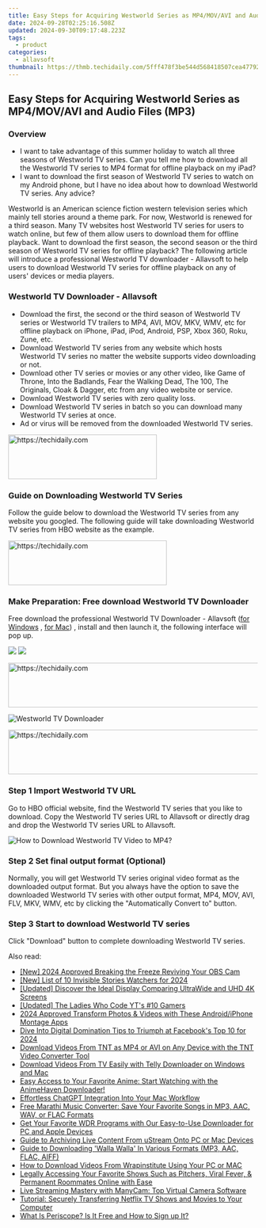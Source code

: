 ```yaml
---
title: Easy Steps for Acquiring Westworld Series as MP4/MOV/AVI and Audio Files (MP3)
date: 2024-09-28T02:25:16.508Z
updated: 2024-09-30T09:17:48.223Z
tags:
  - product
categories:
  - allavsoft
thumbnail: https://thmb.techidaily.com/5fff478f3be544d568418507cea4779277edfa2a7ab7bd041018e6ff63ff5cdd.jpg
---
```


## Easy Steps for Acquiring Westworld Series as MP4/MOV/AVI and Audio Files (MP3)

### Overview

* I want to take advantage of this summer holiday to watch all three seasons of Westworld TV series. Can you tell me how to download all the Westworld TV series to MP4 format for offline playback on my iPad?
* I want to download the first season of Westworld TV series to watch on my Android phone, but I have no idea about how to download Westworld TV series. Any advice?

Westworld is an American science fiction western television series which mainly tell stories around a theme park. For now, Westworld is renewed for a third season. Many TV websites host Westworld TV series for users to watch online, but few of them allow users to download them for offline playback. Want to download the first season, the second season or the third season of Westworld TV series for offline playback? The following article will introduce a professional Westworld TV downloader - Allavsoft to help users to download Westworld TV series for offline playback on any of users' devices or media players.

### Westworld TV Downloader - Allavsoft

* Download the first, the second or the third season of Westworld TV series or Westworld TV trailers to MP4, AVI, MOV, MKV, WMV, etc for offline playback on iPhone, iPad, iPod, Android, PSP, Xbox 360, Roku, Zune, etc.
* Download Westworld TV series from any website which hosts Westworld TV series no matter the website supports video downloading or not.
* Download other TV series or movies or any other video, like Game of Throne, Into the Badlands, Fear the Walking Dead, The 100, The Originals, Cloak & Dagger, etc from any video website or service.
* Download Westworld TV series with zero quality loss.
* Download Westworld TV series in batch so you can download many Westworld TV series at once.
* Ad or virus will be removed from the downloaded Westworld TV series.

<!-- affiliate ads begin -->
<a href="https://aidotcom.pxf.io/c/5597632/2129042/19576" target="_top" id="2129042">
  <img src="//a.impactradius-go.com/display-ad/19576-2129042" border="0" alt="https://techidaily.com" width="300" height="90"/>
</a>
<img height="0" width="0" src="https://aidotcom.pxf.io/i/5597632/2129042/19576" style="position:absolute;visibility:hidden;" border="0" />
<!-- affiliate ads end -->

### Guide on Downloading Westworld TV Series

Follow the guide below to download the Westworld TV series from any website you googled. The following guide will take downloading Westworld TV series from HBO website as the example.

<!-- affiliate ads begin -->
<a href="https://aligracehair.sjv.io/c/5597632/2135371/19272" target="_top" id="2135371">
  <img src="//a.impactradius-go.com/display-ad/19272-2135371" border="0" alt="https://techidaily.com" width="320" height="90"/>
</a>
<img height="0" width="0" src="https://aligracehair.sjv.io/i/5597632/2135371/19272" style="position:absolute;visibility:hidden;" border="0" />
<!-- affiliate ads end -->

### Make Preparation: Free download Westworld TV Downloader

Free download the professional Westworld TV Downloader - Allavsoft ([for Windows](https://tools.techidaily.com/allavsoft/products/) , [for Mac](https://tools.techidaily.com/allavsoft/products/)) , install and then launch it, the following interface will pop up.

[![](https://www.allavsoft.com/how-to/../images/how-to/free-download-win.jpg)](https://tools.techidaily.com/allavsoft/products/) [![](https://www.allavsoft.com/how-to/../images/how-to/free-download-mac.jpg)](https://tools.techidaily.com/allavsoft/products/)

<!-- affiliate ads begin -->
<a href="https://aligracehair.sjv.io/c/5597632/1972684/19272" target="_top" id="1972684">
  <img src="//a.impactradius-go.com/display-ad/19272-1972684" border="0" alt="https://techidaily.com" width="728" height="90"/>
</a>
<img height="0" width="0" src="https://aligracehair.sjv.io/i/5597632/1972684/19272" style="position:absolute;visibility:hidden;" border="0" />
<!-- affiliate ads end -->

![Westworld TV Downloader](https://www.allavsoft.com/how-to/../images/allavsoft/screen-shot-600.jpg)

<!-- affiliate ads begin -->
<a href="https://imp.i357552.net/c/5597632/1061528/11832" target="_top" id="1061528">
  <img src="//a.impactradius-go.com/display-ad/11832-1061528" border="0" alt="https://techidaily.com" width="728" height="90"/>
</a>
<img height="0" width="0" src="https://imp.i357552.net/i/5597632/1061528/11832" style="position:absolute;visibility:hidden;" border="0" />
<!-- affiliate ads end -->

### Step 1 Import Westworld TV URL

Go to HBO official website, find the Westworld TV series that you like to download. Copy the Westworld TV series URL to Allavsoft or directly drag and drop the Westworld TV series URL to Allavsoft.

![How to Download Westworld TV Video to MP4?](https://www.allavsoft.com/how-to/../images/how-to/download-rtmp-video/download-rtmp-video.jpg)

### Step 2 Set final output format (Optional)

Normally, you will get Westworld TV series original video format as the downloaded output format. But you always have the option to save the downloaded Westworld TV series with other output format, MP4, MOV, AVI, FLV, MKV, WMV, etc by clicking the "Automatically Convert to" button.

### Step 3 Start to download Westworld TV series

Click "Download" button to complete downloading Westworld TV series.

<ins class="adsbygoogle"
     style="display:block"
     data-ad-format="autorelaxed"
     data-ad-client="ca-pub-7571918770474297"
     data-ad-slot="1223367746"></ins>

<ins class="adsbygoogle"
     style="display:block"
     data-ad-client="ca-pub-7571918770474297"
     data-ad-slot="8358498916"
     data-ad-format="auto"
     data-full-width-responsive="true"></ins>

<span class="atpl-alsoreadstyle">Also read:</span>
<div><ul>
<li><a href="https://screen-mirroring-recording.techidaily.com/new-2024-approved-breaking-the-freeze-reviving-your-obs-cam/"><u>[New] 2024 Approved Breaking the Freeze Reviving Your OBS Cam</u></a></li>
<li><a href="https://instagram-video-recordings.techidaily.com/new-list-of-10-invisible-stories-watchers-for-2024/"><u>[New] List of 10 Invisible Stories Watchers for 2024</u></a></li>
<li><a href="https://article-knowledge.techidaily.com/updated-discover-the-ideal-display-comparing-ultrawide-and-uhd-4k-screens/"><u>[Updated] Discover the Ideal Display Comparing UltraWide and UHD 4K Screens</u></a></li>
<li><a href="https://youtube-tips.techidaily.com/ed-the-ladies-who-code-yts-10-gamers/"><u>[Updated] The Ladies Who Code YT's #10 Gamers</u></a></li>
<li><a href="https://article-files.techidaily.com/2024-approved-transform-photos-and-videos-with-these-androidiphone-montage-apps/"><u>2024 Approved Transform Photos & Videos with These Android/iPhone Montage Apps</u></a></li>
<li><a href="https://facebook-clips.techidaily.com/dive-into-digital-domination-tips-to-triumph-at-facebooks-top-10-for-2024/"><u>Dive Into Digital Domination Tips to Triumph at Facebook's Top 10 for 2024</u></a></li>
<li><a href="https://win-manuals.techidaily.com/download-videos-from-tnt-as-mp4-or-avi-on-any-device-with-the-tnt-video-converter-tool/"><u>Download Videos From TNT as MP4 or AVI on Any Device with the TNT Video Converter Tool</u></a></li>
<li><a href="https://win-manuals.techidaily.com/download-videos-from-tv-easily-with-telly-downloader-on-windows-and-mac/"><u>Download Videos From TV Easily with Telly Downloader on Windows and Mac</u></a></li>
<li><a href="https://win-manuals.techidaily.com/easy-access-to-your-favorite-anime-start-watching-with-the-animehaven-downloader/"><u>Easy Access to Your Favorite Anime: Start Watching with the AnimeHaven Downloader!</u></a></li>
<li><a href="https://tech-haven.techidaily.com/effortless-chatgpt-integration-into-your-mac-workflow/"><u>Effortless ChatGPT Integration Into Your Mac Workflow</u></a></li>
<li><a href="https://win-manuals.techidaily.com/free-marathi-music-converter-save-your-favorite-songs-in-mp3-aac-wav-or-flac-formats/"><u>Free Marathi Music Converter: Save Your Favorite Songs in MP3, AAC, WAV, or FLAC Formats</u></a></li>
<li><a href="https://win-manuals.techidaily.com/get-your-favorite-wdr-programs-with-our-easy-to-use-downloader-for-pc-and-apple-devices/"><u>Get Your Favorite WDR Programs with Our Easy-to-Use Downloader for PC and Apple Devices</u></a></li>
<li><a href="https://win-manuals.techidaily.com/guide-to-archiving-live-content-from-ustream-onto-pc-or-mac-devices/"><u>Guide to Archiving Live Content From uStream Onto PC or Mac Devices</u></a></li>
<li><a href="https://win-manuals.techidaily.com/guide-to-downloading-walla-walla-in-various-formats-mp3-aac-flac-aiff/"><u>Guide to Downloading 'Walla Walla' In Various Formats (MP3, AAC, FLAC, AIFF)</u></a></li>
<li><a href="https://win-manuals.techidaily.com/how-to-download-videos-from-wrapinstitute-using-your-pc-or-mac/"><u>How to Download Videos From Wrapinstitute Using Your PC or MAC</u></a></li>
<li><a href="https://win-manuals.techidaily.com/legally-accessing-your-favorite-shows-such-as-pitchers-viral-fever-and-permanent-roommates-online-with-ease/"><u>Legally Accessing Your Favorite Shows Such as Pitchers, Viral Fever, & Permanent Roommates Online with Ease</u></a></li>
<li><a href="https://solve-lab.techidaily.com/live-streaming-mastery-with-manycam-top-virtual-camera-software/"><u>Live Streaming Mastery with ManyCam: Top Virtual Camera Software</u></a></li>
<li><a href="https://techno-recovery.techidaily.com/tutorial-securely-transferring-netflix-tv-shows-and-movies-to-your-computer/"><u>Tutorial: Securely Transferring Netflix TV Shows and Movies to Your Computer</u></a></li>
<li><a href="https://extra-lessons.techidaily.com/what-is-periscope-is-it-free-and-how-to-sign-up-it/"><u>What Is Periscope? Is It Free and How to Sign up It?</u></a></li>
</ul></div>

